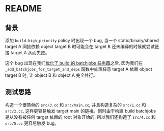# README

## 背景

添加 `build.high_priority` policy 时出现一个 bug, 当一个 static/binary/shared target A 间接依赖 object target B 时可能会在 target B 还未编译的时候就尝试链接 target A 从而失败。

这个 bug 出现在我们[优化了 build 的 batchjobs 任务图](https://github.com/TOMO-CAT/xmake/pull/12/files)之后, 因为我们在 `_add_batchjobs_for_target_and_deps` 函数中处理任意 target A 依赖 object target B 时, 让 object B 和 object A 完全并行。

## 测试思路

构造一个很简单的 `src/3.cc` 和 `src/main.cc`, 并且构造复杂的 `src/1.cc` 和 `src/2.cc`, 这样更容易触发 target main 的链接。同时由于构建 build batchjobs 是从没有被任何 target 依赖的 root 对象开始的, 所以我们还构造了 `src/4.cc` 和 `src/5.cc` 更容易触发 bug。
